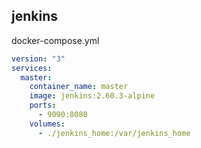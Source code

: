 ## jenkins

docker-compose.yml

```yml
version: "3"
services:
  master:
    container_name: master
    image: jenkins:2.60.3-alpine
    ports:
      - 9090:8080
    volumes:
      - ./jenkins_home:/var/jenkins_home
```

